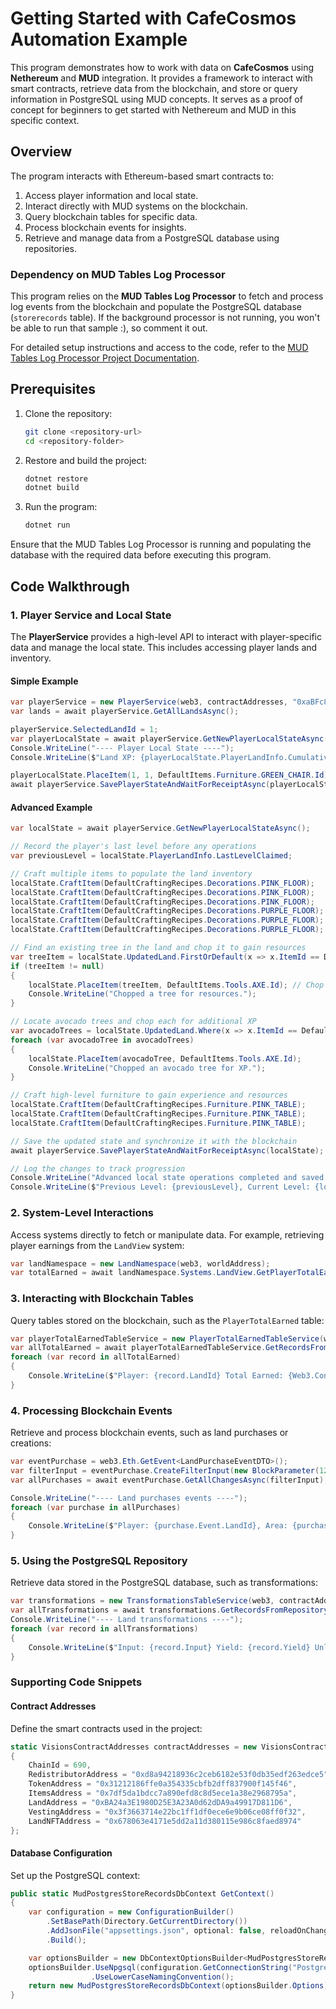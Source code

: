 ﻿# Getting Started with CafeCosmos Automation Example

This program demonstrates how to work with data on **CafeCosmos** using **Nethereum** and **MUD** integration. It provides a framework to interact with smart contracts, retrieve data from the blockchain, and store or query information in PostgreSQL using MUD concepts. It serves as a proof of concept for beginners to get started with Nethereum and MUD in this specific context.

## Overview

The program interacts with Ethereum-based smart contracts to:

1. Access player information and local state.
2. Interact directly with MUD systems on the blockchain.
3. Query blockchain tables for specific data.
4. Process blockchain events for insights.
5. Retrieve and manage data from a PostgreSQL database using repositories.

### Dependency on MUD Tables Log Processor

This program relies on the **MUD Tables Log Processor** to fetch and process log events from the blockchain and populate the PostgreSQL database (`storerecords` table). If the background processor is not running, you won't be able to run that sample :), so comment it out.

For detailed setup instructions and access to the code, refer to the [MUD Tables Log Processor Project Documentation](../VisionsContracts.LogProcessing.Postgres/Readme.md).

## Prerequisites

1. Clone the repository:
   ```sh
   git clone <repository-url>
   cd <repository-folder>
   ```

2. Restore and build the project:
   ```sh
   dotnet restore
   dotnet build
   ```

3. Run the program:
   ```sh
   dotnet run
   ```

Ensure that the MUD Tables Log Processor is running and populating the database with the required data before executing this program.

## Code Walkthrough

### 1. Player Service and Local State

The **PlayerService** provides a high-level API to interact with player-specific data and manage the local state. This includes accessing player lands and inventory.

#### Simple Example

```csharp
var playerService = new PlayerService(web3, contractAddresses, "0xaBFc86CfAA33777eC854877b5f5eBA4038Da40F4");
var lands = await playerService.GetAllLandsAsync();

playerService.SelectedLandId = 1;
var playerLocalState = await playerService.GetNewPlayerLocalStateAsync();
Console.WriteLine("---- Player Local State ----");
Console.WriteLine($"Land XP: {playerLocalState.PlayerLandInfo.CumulativeXp} Land Name: {playerLocalState.LandName}");

playerLocalState.PlaceItem(1, 1, DefaultItems.Furniture.GREEN_CHAIR.Id);
await playerService.SavePlayerStateAndWaitForReceiptAsync(playerLocalState);
```

#### Advanced Example

```csharp
var localState = await playerService.GetNewPlayerLocalStateAsync();

// Record the player's last level before any operations
var previousLevel = localState.PlayerLandInfo.LastLevelClaimed;

// Craft multiple items to populate the land inventory
localState.CraftItem(DefaultCraftingRecipes.Decorations.PINK_FLOOR);
localState.CraftItem(DefaultCraftingRecipes.Decorations.PINK_FLOOR);
localState.CraftItem(DefaultCraftingRecipes.Decorations.PINK_FLOOR);
localState.CraftItem(DefaultCraftingRecipes.Decorations.PURPLE_FLOOR);
localState.CraftItem(DefaultCraftingRecipes.Decorations.PURPLE_FLOOR);
localState.CraftItem(DefaultCraftingRecipes.Decorations.PURPLE_FLOOR);

// Find an existing tree in the land and chop it to gain resources
var treeItem = localState.UpdatedLand.FirstOrDefault(x => x.ItemId == DefaultItems.Trees.SIMPLE_TREE.Id);
if (treeItem != null)
{
    localState.PlaceItem(treeItem, DefaultItems.Tools.AXE.Id); // Chop the tree
    Console.WriteLine("Chopped a tree for resources.");
}

// Locate avocado trees and chop each for additional XP
var avocadoTrees = localState.UpdatedLand.Where(x => x.ItemId == DefaultItems.Trees.AVOCADO_TREE.Id);
foreach (var avocadoTree in avocadoTrees)
{
    localState.PlaceItem(avocadoTree, DefaultItems.Tools.AXE.Id);
    Console.WriteLine("Chopped an avocado tree for XP.");
}

// Craft high-level furniture to gain experience and resources
localState.CraftItem(DefaultCraftingRecipes.Furniture.PINK_TABLE);
localState.CraftItem(DefaultCraftingRecipes.Furniture.PINK_TABLE);
localState.CraftItem(DefaultCraftingRecipes.Furniture.PINK_TABLE);

// Save the updated state and synchronize it with the blockchain
await playerService.SavePlayerStateAndWaitForReceiptAsync(localState);

// Log the changes to track progression
Console.WriteLine("Advanced local state operations completed and saved.");
Console.WriteLine($"Previous Level: {previousLevel}, Current Level: {localState.PlayerLandInfo.LastLevelClaimed}");
```

### 2. System-Level Interactions

Access systems directly to fetch or manipulate data. For example, retrieving player earnings from the `LandView` system:

```csharp
var landNamespace = new LandNamespace(web3, worldAddress);
var totalEarned = await landNamespace.Systems.LandView.GetPlayerTotalEarnedAsync(1);
```

### 3. Interacting with Blockchain Tables

Query tables stored on the blockchain, such as the `PlayerTotalEarned` table:

```csharp
var playerTotalEarnedTableService = new PlayerTotalEarnedTableService(web3, worldAddress);
var allTotalEarned = await playerTotalEarnedTableService.GetRecordsFromRepository(mudPostgresStoreRecordsTableRepository);
foreach (var record in allTotalEarned)
{
    Console.WriteLine($"Player: {record.LandId} Total Earned: {Web3.Convert.FromWei(record.TotalEarned)}, Total Spent: {Web3.Convert.FromWei(record.TotalSpent)}");
}
```

### 4. Processing Blockchain Events

Retrieve and process blockchain events, such as land purchases or creations:

```csharp
var eventPurchase = web3.Eth.GetEvent<LandPurchaseEventDTO>();
var filterInput = eventPurchase.CreateFilterInput(new BlockParameter(12138750), null);
var allPurchases = await eventPurchase.GetAllChangesAsync(filterInput);

Console.WriteLine("---- Land purchases events ----");
foreach (var purchase in allPurchases)
{
    Console.WriteLine($"Player: {purchase.Event.LandId}, Area: {purchase.Event.Area}, Cost: {purchase.Event.Cost}");
}
```

### 5. Using the PostgreSQL Repository

Retrieve data stored in the PostgreSQL database, such as transformations:

```csharp
var transformations = new TransformationsTableService(web3, contractAddresses.LandAddress);
var allTransformations = await transformations.GetRecordsFromRepository(mudPostgresStoreRecordsTableRepository);
Console.WriteLine("---- Land transformations ----");
foreach (var record in allTransformations)
{
    Console.WriteLine($"Input: {record.Input} Yield: {record.Yield} UnlockTime: {record.UnlockTime}");
}
```

### Supporting Code Snippets

#### Contract Addresses

Define the smart contracts used in the project:

```csharp
static VisionsContractAddresses contractAddresses = new VisionsContractAddresses
{
    ChainId = 690,
    RedistributorAddress = "0xd8a94218936c2ceb6182e53f0db35edf263edce5",
    TokenAddress = "0x31212186ffe0a354335cbfb2dff837900f145f46",
    ItemsAddress = "0x7df5da1bdcc7a890efd8c8d5ece1a38e2968795a",
    LandAddress = "0xBA24a3E1980D25E3A23A0d62dDA9a49917D811D6",
    VestingAddress = "0x3f3663714e22bc1ff1df0ece6e9b06ce08ff0f32",
    LandNFTAddress = "0x678063e4171e5dd2a11d380115e986c8faed8974"
};
```

#### Database Configuration

Set up the PostgreSQL context:

```csharp
public static MudPostgresStoreRecordsDbContext GetContext()
{
    var configuration = new ConfigurationBuilder()
        .SetBasePath(Directory.GetCurrentDirectory())
        .AddJsonFile("appsettings.json", optional: false, reloadOnChange: true)
        .Build();

    var optionsBuilder = new DbContextOptionsBuilder<MudPostgresStoreRecordsDbContext>();
    optionsBuilder.UseNpgsql(configuration.GetConnectionString("PostgresConnection"))
                  .UseLowerCaseNamingConvention();
    return new MudPostgresStoreRecordsDbContext(optionsBuilder.Options);
}
```


